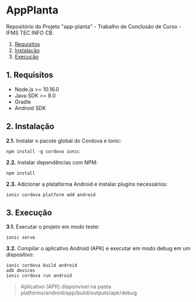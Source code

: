 # AppPlanta

Repositório do Projeto "app-planta" - Trabalho de Conclusão de Curso - IFMS TEC INFO CB.

1. [Requisitos](#1-requisitos)
2. [Instalação](#2-instalação)
3. [Execução](#3-execução)

## 1. Requisitos

- Node.js >= 10.16.0
- Java SDK >= 8.0
- Gradle
- Android SDK


## 2. Instalação

**2.1.** Instalar o pacote global do Cordova e Ionic:

    npm install -g cordova ionic


**2.2.** Instalar dependências com NPM:

    npm install

**2.3.** Adicionar a plataforma Android e instalar plugins necessários:

    ionic cordova platform add android

## 3. Execução

**3.1.** Executar o projeto em modo teste:

    ionic serve

**3.2.** Compilar o aplicativo Android (APK) e executar em modo debug em um dispositivo:

    ionic cordova build android
    adb devices
    ionic cordova run android

> Aplicativo (APK) disponvível na pasta platforms/android/app/build/outputs/apk/debug
